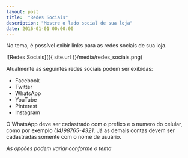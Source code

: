 ```yaml
---
layout: post
title:  "Redes Sociais"
description: "Mostre o lado social de sua loja"
date: 2016-01-01 00:00:00
---
```


No tema, é possível exibir links para as redes sociais de sua loja.

![Redes Sociais]({{ site.url }}/media/redes_sociais.png)

Atualmente as seguintes redes sociais podem ser exibidas:

* Facebook
* Twitter
* WhatsApp
* YouTube
* Pinterest
* Instagram

O WhatsApp deve ser cadastrado com o prefixo e o numero do celular, como por exemplo _(14)98765-4321_. Já as demais contas devem ser cadastradas somente com o nome de usuário.

_As opções podem variar conforme o tema_